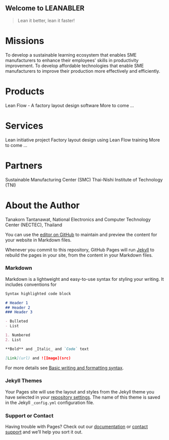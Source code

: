 ## Welcome to LEANABLER
> Lean it better, lean it faster!



# Missions
To develop a sustainable learning ecosystem that enables SME manufacturers to enhance their employees' skills in productivity improvement.
To develop affordable technologies that enable SME manufacturers to improve their production more effectively and efficiently.

# Products
Lean Flow - A factory layout design software
More to come ...

# Services
Lean initiative project
Factory layout design using Lean Flow training
More to come ...

# Partners
Sustainable Manufacturing Center (SMC)
Thai-Nishi Institute of Technology (TNI)

# About the Author
Tanakorn Tantanawat, National Electronics and Computer Technology Center (NECTEC), Thailand









You can use the [editor on GitHub](https://github.com/leanabler/leanabler.github.io/edit/main/README.md) to maintain and preview the content for your website in Markdown files.

Whenever you commit to this repository, GitHub Pages will run [Jekyll](https://jekyllrb.com/) to rebuild the pages in your site, from the content in your Markdown files.

### Markdown

Markdown is a lightweight and easy-to-use syntax for styling your writing. It includes conventions for

```markdown
Syntax highlighted code block

# Header 1
## Header 2
### Header 3

- Bulleted
- List

1. Numbered
2. List

**Bold** and _Italic_ and `Code` text

[Link](url) and ![Image](src)
```

For more details see [Basic writing and formatting syntax](https://docs.github.com/en/github/writing-on-github/getting-started-with-writing-and-formatting-on-github/basic-writing-and-formatting-syntax).

### Jekyll Themes

Your Pages site will use the layout and styles from the Jekyll theme you have selected in your [repository settings](https://github.com/leanabler/leanabler.github.io/settings/pages). The name of this theme is saved in the Jekyll `_config.yml` configuration file.

### Support or Contact

Having trouble with Pages? Check out our [documentation](https://docs.github.com/categories/github-pages-basics/) or [contact support](https://support.github.com/contact) and we’ll help you sort it out.
